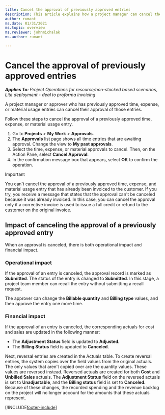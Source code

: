 ```yaml
---
title: Cancel the approval of previously approved entries
description: This article explains how a project manager can cancel the approval of previously approved time, expense, or material usage entries.
author: rumant
ms.date: 01/31/2021
ms.topic: overview
ms.reviewer: johnmichalak
ms.author: rumant

---
```


# Cancel the approval of previously approved entries

_**Applies To:** Project Operations for resource/non-stocked based scenarios, Lite deployment - deal to proforma invoicing_

A project manager or approver who has previously approved time, expense, or material usage entries can cancel their approval of those entries. 

Follow these steps to cancel the approval of a previously approved time, expense, or material usage entry.

1. Go to **Projects** \> **My Work** \> **Approvals**.
2. The **Approvals** list page shows all time entries that are awaiting approval. Change the view to **My past approvals**.
3. Select the time, expense, or material approvals to cancel. Then, on the Action Pane, select **Cancel Approval**.
4. In the confirmation message box that appears, select **OK** to confirm the operation.

> [!IMPORTANT]
> You can't cancel the approval of a previously approved time, expense, and material usage entry that has already been invoiced to the customer. If you try, you receive a message that states that the approval can't be canceled because it was already invoiced. In this case, you can cancel the approval only if a corrective invoice is used to issue a full credit or refund to the customer on the original invoice.

## Impact of canceling the approval of a previously approved entry

When an approval is canceled, there is both operational impact and financial impact.

### Operational impact

If the approval of an entry is canceled, the approval record is marked as **Submitted**. The status of the entry is changed to **Submitted**. In this stage, a project team member can recall the entry without submitting a recall request.

The approver can change the **Billable quantity** and **Billing type** values, and then approve the entry one more time.

### Financial impact

If the approval of an entry is canceled, the corresponding actuals for cost and sales are updated in the following manner:

- The **Adjustment Status** field is updated to **Adjusted**.
- The **Billing Status** field is updated to **Canceled**.

Next, reversal entries are created in the Actuals table. To create reversal entries, the system copies over the field values from the original actuals. The only values that aren't copied over are the quantity values. These values are reversed instead. Reversed actuals are created for both **Cost** and **Unbilled Sales** actuals. The **Adjustment Status** field on the reversed actuals is set to **Unadjustable**, and the **Billing status** field is set to **Canceled**. Because of these changes, the recorded spending and the revenue backlog on the project will no longer account for the amounts that these actuals represent.

[!INCLUDE[footer-include](../includes/footer-banner.md)]
